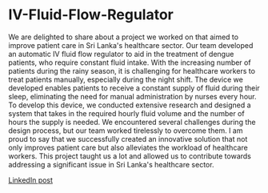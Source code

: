 # IV-Fluid-Flow-Regulator
We are delighted to share about a project we worked on that aimed to improve patient care in Sri Lanka's healthcare sector. Our team developed an automatic IV fluid flow regulator to aid in the treatment of dengue patients, who require constant fluid intake. With the increasing number of patients during the rainy season, it is challenging for healthcare workers to treat patients manually, especially during the night shift. The device we developed enables patients to receive a constant supply of fluid during their sleep, eliminating the need for manual administration by nurses every hour. To develop this device, we conducted extensive research and designed a system that takes in the required hourly fluid volume and the number of hours the supply is needed. We encountered several challenges during the design process, but our team worked tirelessly to overcome them. I am proud to say that we successfully created an innovative solution that not only improves patient care but also alleviates the workload of healthcare workers. This project taught us a lot and allowed us to contribute towards addressing a significant issue in Sri Lanka's healthcare sector.

[LinkedIn post](https://www.linkedin.com/feed/update/urn:li:activity:7092946289406971904?utm_source=share&utm_medium=member_desktop)
